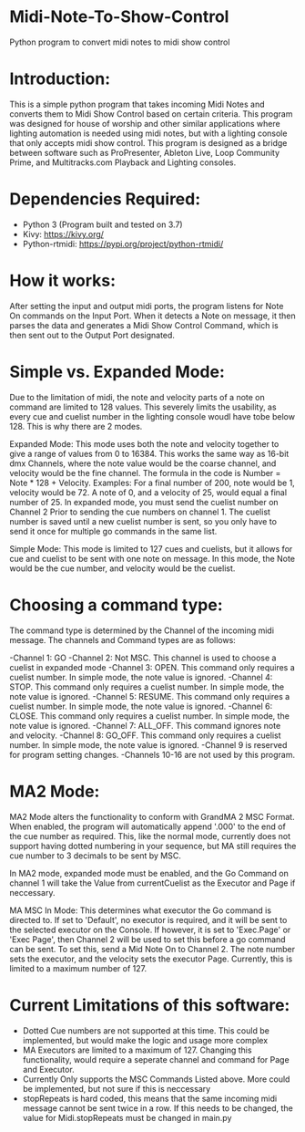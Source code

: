 # Midi-Note-To-Show-Control
 Python program to convert midi notes to midi show control

# Introduction:
This is a simple python program that takes incoming Midi Notes and converts them to Midi Show Control based on certain criteria. 
This program was designed for house of worship and other similar applications where lighting automation is needed using midi notes, 
but with a lighting console that only accepts midi show control. This program is designed as a bridge between software such as ProPresenter, Ableton Live, 
Loop Community Prime, and Multitracks.com Playback and Lighting consoles. 

# Dependencies Required:
- Python 3 (Program built and tested on 3.7)
- Kivy: https://kivy.org/
- Python-rtmidi:  https://pypi.org/project/python-rtmidi/


# How it works:
After setting the input and output midi ports, the program listens for Note On commands on the Input Port. When it detects a Note on message, it then parses the data and generates a Midi Show Control Command, which is then sent out to the Output Port designated.





# Simple vs. Expanded Mode:
Due to the limitation of midi, the note and velocity parts of a note on command are limited to 128 values. This severely limits the usability, as every cue and cuelist number in the lighting console woudl have tobe below 128. This is why there are 2 modes. 


Expanded Mode: This mode uses both the note and velocity together to give a range of values from 0 to 16384. This works the same way as 16-bit dmx Channels, where the note value would be the coarse channel, and velocity would be the fine channel. The formula in the code is Number = Note * 128 + Velocity. Examples: For a final number of 200, note would be 1, velocity would be 72. A note of 0, and a velocity of 25, would equal a final number of 25. In expanded mode, you must send the cuelist number on Channel 2 Prior to sending the cue numbers on channel 1. The cuelist number is saved until a new cuelist number is sent, so you only have to send it once for multiple go commands in the same list. 

Simple Mode: This mode is limited to 127 cues and cuelists, but it allows for cue and cuelist to be sent with one note on message. In this mode, the Note would be the cue number, and velocity would be the cuelist.


# Choosing a command type: 
The command type is determined by the Channel of the incoming midi message. The channels and Command types are as follows:

-Channel 1: GO
-Channel 2: Not MSC. This channel is used to choose a cuelist in expanded mode
-Channel 3: OPEN.   This command only requires a cuelist number. In simple mode, the note value is ignored.
-Channel 4: STOP.   This command only requires a cuelist number. In simple mode, the note value is ignored.
-Channel 5: RESUME. This command only requires a cuelist number. In simple mode, the note value is ignored.
-Channel 6: CLOSE.  This command only requires a cuelist number. In simple mode, the note value is ignored.
-Channel 7: ALL_OFF. This command ignores note and velocity.
-Channel 8: GO_OFF. This command only requires a cuelist number. In simple mode, the note value is ignored.
-Channel 9 is reserved for program setting changes.
-Channels 10-16 are not used by this program.


# MA2 Mode:
MA2 Mode alters the functionality to conform with GrandMA 2 MSC Format. When enabled, the program will automatically append '.000' to the end of the cue number as required. This, like the normal mode, currently does not support having dotted numbering in your sequence, but MA still requires the cue number to 3 decimals to be sent by MSC. 

In MA2 mode, expanded mode must be enabled, and the Go Command on channel 1 will take the Value from currentCuelist as the Executor and Page if neccessary. 

MA MSC In Mode: This determines what executor the Go command is directed to. If set to 'Default', no executor is required, and it will be sent to the selected executor on the Console. If however, it is set to 'Exec.Page' or 'Exec Page', then Channel 2 will be used to set this before a go command can be sent. To set this, send a Mid Note On to Channel 2. The note number sets the executor, and the velocity sets the executor Page. Currently, this is limited to a maximum number of 127. 

# Current Limitations of this software:
- Dotted Cue numbers are not supported at this time. This could be implemented, but would make the logic and usage more complex
- MA Executors are limited to a maximum of 127. Changing this functionality, would require a seperate channel and command for Page and Executor.
- Currently Only supports the MSC Commands Listed above. More could be implemented, but not sure if this is neccessary
- stopRepeats is hard coded, this means that the same incoming midi message cannot be sent twice in a row. If this needs to be changed, the value for Midi.stopRepeats must be changed in main.py





